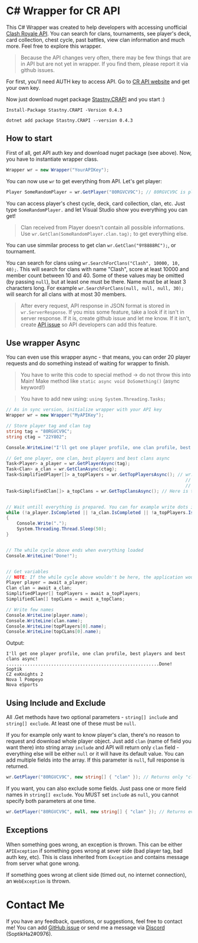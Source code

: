 # C# Wrapper for CR API
This C# Wrapper was created to help developers with accessing unofficial [Clash Royale API](https://cr-api.com/). You can search for clans, tournaments, see player's deck, card collection, chest cycle, past battles, view clan information and much more. Feel free to explore this wrapper.

> Because the API changes very often, there may be few things that are in API but are not yet in wrapper. If you find them, please report it via github issues.

For first, you'll need AUTH key to access API. Go to [CR API website](http://docs.cr-api.com/#/authentication?id=key-management) and get your own key.

Now just download nuget package [Stastny.CRAPI](https://www.nuget.org/packages/Stastny.CRAPI/) and you start :)
```
Install-Package Stastny.CRAPI -Version 0.4.3

dotnet add package Stastny.CRAPI --version 0.4.3
```

## How to start
First of all, get API auth key and download nuget package (see above). Now, you have to instantiate wrapper class.
```csharp
Wrapper wr = new Wrapper("YourAPIKey");
```
You can now use `wr` to get everything from API. Let's get player:
```csharp
Player SomeRandomPlayer = wr.GetPlayer("80RGVCV9C"); // 80RGVCV9C is player TAG
```
You can access player's chest cycle, deck, card collection, clan, etc. Just type `SomeRandomPlayer.` and let Visual Studio show you everything you can get!

> Clan received from Player doesn't contain all possible informations. Use `wr.GetClan(SomeRandomPlayer.clan.tag);` to get everything else.

You can use simmilar process to get clan `wr.GetClan("9Y8888RC");`, or tournament.

You can search for clans using `wr.SearchForClans("Clash", 10000, 10, 40);`. This will search for clans with name "Clash", score at least 10000 and member count between 10 and 40. Some of these values may be omitted (by passing `null`), but at least one must be there. Name must be at least 3 characters long. For example `wr.SearchForClans(null, null, null, 30);` will search for all clans with at most 30 members.

> After every request, API response in JSON format is stored in `wr.ServerResponse`. If you miss some feature, take a look if it isn't in server response. If it is, create github issue and let me know. If it isn't, create [API issue](https://github.com/cr-api/cr-api/issues) so API developers can add this feature.

## Use wrapper Async

You can even use this wrapper async - that means, you can order 20 player requests and do something instead of waiting for wrapper to finish.

> You have to write this code to special method -> do not throw this into Main! Make method like `static async void DoSomething()` (async keyword!)


> You have to add new using: `using System.Threading.Tasks;`

```csharp
// As in sync version, initialize wrapper with your API key
Wrapper wr = new Wrapper("MyAPIKey");

// Store player tag and clan tag
string tag = "80RGVCV9C";
string ctag = "22Y802";

Console.WriteLine("I'll get one player profile, one clan profile, best players and best clans async!");

// Get one player, one clan, best players and best clans async
Task<Player> a_player = wr.GetPlayerAsync(tag);
Task<Clan> a_clan = wr.GetClanAsync(ctag);
Task<SimplifiedPlayer[]> a_topPlayers = wr.GetTopPlayersAsync(); // wr.GetTopPlayers() and its async version return SimplifiedPlayer -> this is just like Player,
                                                                    // but simplified with less properties. If you want to get complete overview, get the top player:
                                                                    // Player topPlayer = wr.GetPlayer(wr.GetTopPlayers()[0].tag)
Task<SimplifiedClan[]> a_topClans = wr.GetTopClansAsync(); // Here is the same thing as with GetTopPlayers()


// Wait untill everything is prepared. You can for example write dots into console /* THIS IS OPTIONAL */
while (!a_player.IsCompleted || !a_clan.IsCompleted || !a_topPlayers.IsCompleted || !a_topClans.IsCompleted)
{
    Console.Write(".");
    System.Threading.Thread.Sleep(50);
}


// The while cycle above ends when everything loaded
Console.WriteLine("Done!");


// Get variables
// NOTE: If the while cycle above wouldn't be here, the application would wait untill everything is prepared here
Player player = await a_player;
Clan clan = await a_clan;
SimplifiedPlayer[] topPlayers = await a_topPlayers;
SimplifiedClan[] topCLans = await a_topClans;

// Write few names
Console.WriteLine(player.name);
Console.WriteLine(clan.name);
Console.WriteLine(topPlayers[0].name);
Console.WriteLine(topCLans[0].name);
```


Output:
```
I'll get one player profile, one clan profile, best players and best clans async!
..........................................................Done!
Soptik
CZ exKnights 2
Nova l Pompeyo
Nova eSports
```



## Using Include and Exclude

All .Get methods have two optional parameters - `string[] include` and `string[] exclude`. At least one of these must be `null`.

If you for example only want to know player's clan, there's no reason to request and download whole player object. Just add `clan` (name of field you want there) into
string array `include` and API will return only `clan` field - everything else will be either `null` or it will have its default value. You can add multiple fields into the array. 
If this parameter is `null`, full response is returned.
```csharp
wr.GetPlayer("80RGVCV9C", new string[] { "clan" }); // Returns only "clan" field, everything else is null or has default value
```

If you want, you can also exclude some fields. Just pass one or more field names in `string[] exclude`. You MUST set `include` as `null`, you cannot specify both
parameters at one time.
```csharp
wr.GetPlayer("80RGVCV9C", null, new string[] { "clan" }); // Returns everything except "clan" field, this will be `null`
```

## Exceptions

When something goes wrong, an exception is thrown. This can be either `APIException` if something goes wrong at sever side (bad player tag, bad auth key, etc).
This is class inherited from `Exception` and contains message from server what gone wrong.

If something goes wrong at client side (timed out, no internet connection), an `WebException` is thrown.


# Contact Me

If you have any feedback, questions, or suggestions, feel free to contact me! You can add [GitHub issue](https://github.com/SoptikHa2/crapi-csharp-wrapper/issues) or send me a message
via [Discord](https://discordapp.com/) (SoptikHa2#0976).